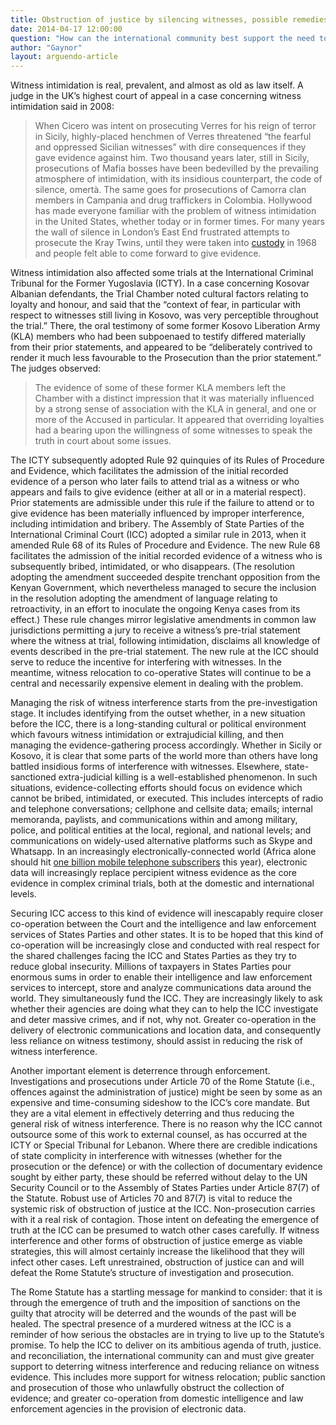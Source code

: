 ```yaml
---
title: Obstruction of justice by silencing witnesses, possible remedies
date: 2014-04-17 12:00:00
question: "How can the international community best support the need to protect witnesses in international criminal trials?"
author: "Gaynor"
layout: arguendo-article
---
```


Witness intimidation is real, prevalent, and almost as old as law itself.  A judge in the UK’s highest court of appeal in a case concerning witness intimidation said in 2008: 

>When Cicero was intent on prosecuting Verres for his reign of terror in Sicily, highly-placed henchmen of Verres threatened “the fearful and oppressed Sicilian witnesses” with dire consequences if they gave evidence against him. Two thousand years later, still in Sicily, prosecutions of Mafia bosses have been bedevilled by the prevailing atmosphere of intimidation, with its insidious counterpart, the code of silence, omertà. The same goes for prosecutions of Camorra clan members in Campania and drug traffickers in Colombia. Hollywood has made everyone familiar with the problem of witness intimidation in the United States, whether today or in former times. For many years the wall of silence in London’s East End frustrated attempts to prosecute the Kray Twins, until they were taken into [custody](http://www.publications.parliament.uk/pa/ld200708/ldjudgmt/jd080618/davis-3.htm) in 1968 and people felt able to come forward to give evidence.

Witness intimidation also affected some trials at the International Criminal Tribunal for the Former Yugoslavia (ICTY).  In a case concerning Kosovar Albanian defendants, the Trial Chamber noted cultural factors relating to loyalty and honour, and said that the “context of fear, in particular with respect to witnesses still living in Kosovo, was very perceptible throughout the trial.” There, the oral testimony of some former Kosovo Liberation Army (KLA) members who had been subpoenaed to testify differed materially from their prior statements, and appeared to be “deliberately contrived to render it much less favourable to the Prosecution than the prior statement.” The judges observed: 

>The evidence of some of these former KLA members left the Chamber with a distinct impression that it was materially influenced by a strong sense of association with the KLA in general, and one or more of the Accused in particular. It appeared that overriding loyalties had a bearing upon the willingness of some witnesses to speak the truth in court about some issues.

The ICTY subsequently adopted Rule 92 quinquies of its Rules of Procedure and Evidence, which facilitates the admission of the initial recorded evidence of a person who later fails to attend trial as a witness or who appears and fails to give evidence (either at all or in a material respect). Prior statements are admissible under this rule if the failure to attend or to give evidence has been materially influenced by improper interference, including intimidation and bribery.  The Assembly of State Parties of the International Criminal Court (ICC) adopted a similar rule in 2013, when it amended Rule 68 of its Rules of Procedure and Evidence. The new Rule 68 facilitates the admission of the initial recorded evidence of a witness who is subsequently bribed, intimidated, or who disappears. (The resolution adopting the amendment succeeded despite trenchant opposition from the Kenyan Government, which nevertheless managed to secure the inclusion in the resolution adopting the amendment of language relating to retroactivity, in an effort to inoculate the ongoing Kenya cases from its effect.) These rule changes mirror legislative amendments in common law jurisdictions permitting a jury to receive a witness’s pre-trial statement where the witness at trial, following intimidation, disclaims all knowledge of events described in the pre-trial statement. The new rule at the ICC should serve to reduce the incentive for interfering with witnesses. In the meantime, witness relocation to co-operative States will continue to be a central and necessarily expensive element in dealing with the problem.

Managing the risk of witness interference starts from the pre-investigation stage. It includes identifying from the outset whether, in a new situation before the ICC, there is a long-standing cultural or political environment which favours witness intimidation or extrajudicial killing, and then managing the evidence-gathering process accordingly. Whether in Sicily or Kosovo, it is clear that some parts of the world more than others have long battled insidious forms of interference with witnesses. Elsewhere, state-sanctioned extra-judicial killing is a well-established phenomenon. In such situations, evidence-collecting efforts should focus on evidence which cannot be bribed, intimidated, or executed. This includes intercepts of radio and telephone conversations; cellphone and cellsite data; emails; internal memoranda, paylists, and communications within and among military, police, and political entities at the local, regional, and national levels; and communications on widely-used alternative platforms such as Skype and Whatsapp.  In an increasingly electronically-connected world (Africa alone should hit [one billion mobile telephone subscribers](http://www.cnn.com/2014/01/24/business/davos-africa-mobile-explosion) this year), electronic data will increasingly replace percipient witness evidence as the core evidence in complex criminal trials, both at the domestic and international levels. 

Securing ICC access to this kind of evidence will inescapably require closer co-operation between the Court and the intelligence and law enforcement services of States Parties and other states. It is to be hoped that this kind of co-operation will be increasingly close and conducted with real respect for the shared challenges facing the ICC and States Parties as they try to reduce global insecurity. Millions of taxpayers in States Parties pour enormous sums in order to enable their intelligence and law enforcement services to intercept, store and analyze communications data around the world. They simultaneously fund the ICC. They are increasingly likely to ask whether their agencies are doing what they can to help the ICC investigate and deter massive crimes, and if not, why not. Greater co-operation in the delivery of electronic communications and location data, and consequently less reliance on witness testimony, should assist in reducing the risk of witness interference.

Another important element is deterrence through enforcement. Investigations and prosecutions under Article 70 of the Rome Statute (i.e., offences against the administration of justice) might be seen by some as an expensive and time-consuming sideshow to the ICC’s core mandate. But they are a vital element in effectively deterring and thus reducing the general risk of witness interference. There is no reason why the ICC cannot outsource some of this work to external counsel, as has occurred at the ICTY or Special Tribunal for Lebanon. Where there are credible indications of state complicity in interference with witnesses (whether for the prosecution or the defence) or with the collection of documentary evidence sought by either party, these should be referred without delay to the UN Security Council or to the Assembly of States Parties under Article 87(7) of the Statute. Robust use of Articles 70 and 87(7) is vital to reduce the systemic risk of obstruction of justice at the ICC. Non-prosecution carries with it a real risk of contagion. Those intent on defeating the emergence of truth at the ICC can be presumed to watch other cases carefully. If witness interference and other forms of obstruction of justice emerge as viable strategies, this will almost certainly increase the likelihood that they will infect other cases. Left unrestrained, obstruction of justice can and will defeat the Rome Statute’s structure of investigation and prosecution.

The Rome Statute has a startling message for mankind to consider: that it is through the emergence of truth and the imposition of sanctions on the guilty that atrocity will be deterred and the wounds of the past will be healed. The spectral presence of a murdered witness at the ICC is a reminder of how serious the obstacles are in trying to live up to the Statute’s promise. To help the ICC to deliver on its ambitious agenda of truth, justice. and reconciliation, the international community can and must give greater support to deterring witness interference and reducing reliance on witness evidence. This includes more support for witness relocation; public sanction and prosecution of those who unlawfully obstruct the collection of evidence; and greater co-operation from domestic intelligence and law enforcement agencies in the provision of electronic data. 
